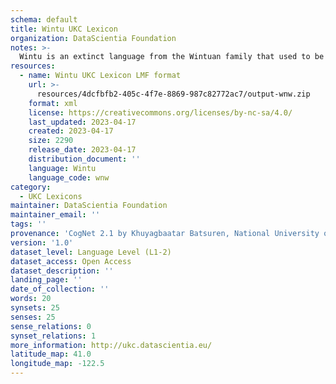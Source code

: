 ```yaml
---
schema: default
title: Wintu UKC Lexicon
organization: DataScientia Foundation
notes: >-
  Wintu is an extinct language from the Wintuan family that used to be spoken in North America. The UKC Lexicon of Wintu is represented as a lexico-semantic network. It consists of words, word senses, synsets, as well as sense-level and synset-level relationships
resources:
  - name: Wintu UKC Lexicon LMF format
    url: >-
      resources/4dcfbfb2-405c-4f7e-8869-987c82772ac7/output-wnw.zip
    format: xml
    license: https://creativecommons.org/licenses/by-nc-sa/4.0/
    last_updated: 2023-04-17
    created: 2023-04-17
    size: 2290
    release_date: 2023-04-17
    distribution_document: ''
    language: Wintu
    language_code: wnw
category:
  - UKC Lexicons
maintainer: DataScientia Foundation
maintainer_email: ''
tags: ''
provenance: 'CogNet 2.1 by Khuyagbaatar Batsuren, National University of Mongolia (http://cognet.ukc.disi.unitn.it); Native Languages of the Americas 2021.11. by Laura Redish and Orrin Lewis (http://www.native-languages.org); Princeton WordNet 2.1 by Princeton University (https://wordnet.princeton.edu)'
version: '1.0'
dataset_level: Language Level (L1-2)
dataset_access: Open Access
dataset_description: ''
landing_page: ''
date_of_collection: ''
words: 20
synsets: 25
senses: 25
sense_relations: 0
synset_relations: 1
more_information: http://ukc.datascientia.eu/
latitude_map: 41.0
longitude_map: -122.5
---
```

